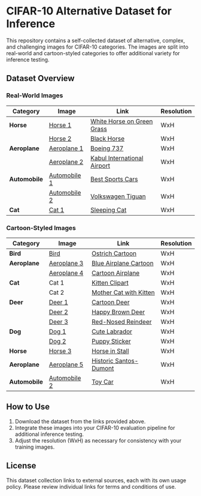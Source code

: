 # CIFAR-10 Alternative Dataset for Inference

This repository contains a self-collected dataset of alternative, complex, and challenging images for CIFAR-10 categories. The images are split into real-world and cartoon-styled categories to offer additional variety for inference testing.

## Dataset Overview

### Real-World Images

| Category       | Image         | Link                                                                                                                                                    | Resolution |
|----------------|---------------|---------------------------------------------------------------------------------------------------------------------------------------------------------|------------|
| **Horse**      | [Horse 1](test/horse1.jpeg)       | [White Horse on Green Grass](https://www.pexels.com/photo/white-horse-on-green-grass-1996333/)                                                          | WxH        |
|                | [Horse 2](test/horse2.jpg)       | [Black Horse](https://as2.ftcdn.net/v2/jpg/01/29/74/59/1000_F_129745961_J6Ok1s791kKBzKolxSjX4qhnNd7NIG4R.jpg)                                          | WxH        |
| **Aeroplane**  | [Aeroplane 1](test/aeroplane1.jpg)   | [Boeing 737](https://en.wikipedia.org/wiki/File:Tarom.b737-700.yr-bgg.arp.jpg)                                                                         | WxH        |
|                | [Aeroplane 2](test/aeroplane2.jpeg)   | [Kabul International Airport](https://en.wikipedia.org/wiki/Fixed-wing_aircraft#/media/File:Flightline_at_Kabul_International_Airport.jpeg)             | WxH        |
| **Automobile** | [Automobile 1](test/automobile1.jpg)  | [Best Sports Cars](https://www.autotrader.co.uk/content/best-ofs/best-sports-cars?refresh=true)                                                        | WxH        |
|                | [Automobile 2](test/automobile2.jpg)  | [Volkswagen Tiguan](https://www.autoscout24.com/offers/volkswagen-tiguan-2-0-tdi-scr-highline-bmt-dsg-impeccable-diesel-grey-b3cb4fc8-5b87-4dad-ba59-ed16e79664de?ipc=recommendation&ipl=homepage-engine-itemBased&position=2&source_otp=t50&ap_tier=t50&source=homepage_most-searched) | WxH        |
| **Cat**        | [Cat 1](test/cat1.jpg)         | [Sleeping Cat](https://as1.ftcdn.net/v2/jpg/08/57/20/34/1000_F_857203400_k46TlOAPZFeojgdw7pZBSkGfoZ3nIecJ.jpg)                                          | WxH        |

### Cartoon-Styled Images

| Category       | Image         | Link                                                                                                                                                         | Resolution |
|----------------|---------------|--------------------------------------------------------------------------------------------------------------------------------------------------------------|------------|
| **Bird**       | [Bird](test/)          | [Ostrich Cartoon](https://www.alamy.com/stock-photo-a-cute-ostrich-bird-animal-cartoon-character-mascot-117780202.html)                                      | WxH        |
| **Aeroplane**  | [Aeroplane 3](test/aeroplane3.jpeg)   | [Blue Airplane Cartoon](https://www.istockphoto.com/it/vettoriale/aeroplano-blu-isolato-gm1337512445-418375813)                                              | WxH        |
|                | [Aeroplane 4](test/aeroplane4.jpg)   | [Cartoon Airplane](https://www.dreamstime.com/stock-photos-airplane-cartoon-image1301493)                                                                    | WxH        |
| **Cat**        | Cat 1         | [Kitten Clipart](https://www.etsy.com/it/listing/1515268716/clipart-gattino-clipart-gatto-clipart?gpla=1&gao=1)                                              | WxH        |
|                | Cat 2         | [Mother Cat with Kitten](https://www.etsy.com/it/listing/1740284019/gatto-con-gattino-clipart-kitten-love)                                                    | WxH        |
| **Deer**       | [Deer 1](test/deer1.jpg)        | [Cartoon Deer](https://www.istockphoto.com/it/vettoriale/illustrazione-animale-del-cartone-animato-del-cervo-gm1433501792-475397361)                         | WxH        |
|                | [Deer 2](test/deer2.jpg)        | [Happy Brown Deer](https://www.istockphoto.com/it/vettoriale/cervo-bruno-felice-con-macchie-e-corna-gm1188403787-336063689)                                  | WxH        |
|                | [Deer 3](test/deer3.jpg)        | [Red-Nosed Reindeer](https://www.istockphoto.com/it/vettoriale/renna-rosso-naso-carino-primo-piano-con-saluti-sfondo-bianco-isolato-cartolina-gm1185723375-334262856) | WxH        |
| **Dog**        | [Dog 1](test/dog1.webp)         | [Cute Labrador](https://www.etsy.com/it/listing/1659106169/simpatico-cucciolo-di-labrador-retriever?gpla=1&gao=1)                                            | WxH        |
|                | [Dog 2](test/dog2.webp)         | [Puppy Sticker](https://www.etsy.com/it/listing/1773145055/adorabile-adesivo-del-cucciolo-di)                                                                  | WxH        |
| **Horse**      | [Horse 3](test/horse3.jpg)       | [Horse in Stall](https://www.horsejournals.com/horse-care/breeding/stallion/stallions-and-slippers)                                                          | WxH        |
| **Aeroplane**  | [Aeroplane 5](test/aeroplane5.jpg)   | [Historic Santos-Dumont](https://en.wikipedia.org/wiki/Fixed-wing_aircraft#/media/File:Santos-Dumont_flying_the_14_bis.jpg)                                  | WxH        |
| **Automobile** | [Automobile 2](test/automobile2.jpg)  | [Toy Car](https://m.media-amazon.com/images/I/51hmDLgf8yL._AC_SX679_.jpg)                                                                                    | WxH        |

## How to Use

1. Download the dataset from the links provided above.
2. Integrate these images into your CIFAR-10 evaluation pipeline for additional inference testing.
3. Adjust the resolution (WxH) as necessary for consistency with your training images.

## License

This dataset collection links to external sources, each with its own usage policy. Please review individual links for terms and conditions of use.
